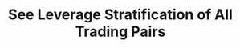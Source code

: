 ---
title: See Leverage Stratification of All Trading Pairs
position_number: 5
type: get
description: /future/market/v1/public/leverage/bracket/list
parameters:
content_markdown: Note：This method does not require a signature.
left_code_blocks:
    -
        code_block: "public void getKLine() {\r\n\tString text = HttpUtil.get(URL + \"/data/api/future/market/v1/getKLine?market=btc_usdt&type=1min&since=0\");\r\n\tSystem.out.println(text);\r\n}"
        title: Java
        language: java
right_code_blocks:
    - code_block: |-
        {
          "error": {
            "code": "",
            "msg": ""
          },
          "msgInfo": "",
          "result": [
            {
              "leverageBrackets": [
                {
                  "bracket": 0, //Level
                  "maintMarginRate": 0, //Maintain margin rate
                  "maxLeverage": 0, //Maximum leverage
                  "maxNominalValue": 0, //Maximum notional value
                  "maxStartMarginRate": 0, //Maximum initial margin rate
                  "minLeverage": 0, //Minimum leverage
                  "startMarginRate": 0, //Initial margin rate
                  "symbol": "" //Trading pair
                }
              ],
              "symbol": ""
            }
          ],
          "returnCode": 0
        }
      title: Response
      language: json
---